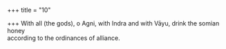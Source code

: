 +++
title = "10"

+++
With all (the gods), o Agni, with Indra and with Vāyu, drink the  somian honey  
according to the ordinances of alliance.  
